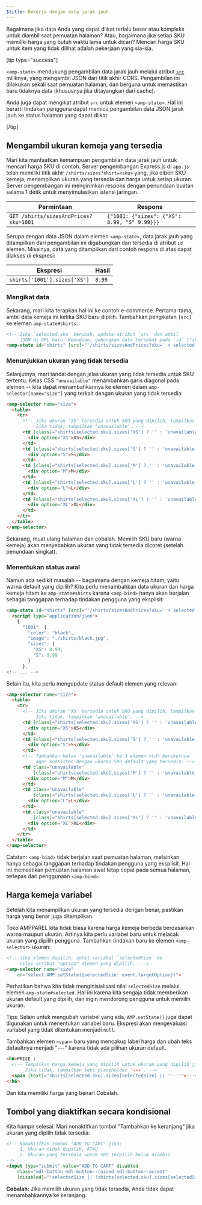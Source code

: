 ```yaml
---
$title: Bekerja dengan data jarak jauh
---
```


Bagaimana jika data Anda yang dapat diikat terlalu besar atau kompleks untuk diambil saat pemuatan halaman? Atau, bagaimana jika setiap SKU memiliki harga yang butuh waktu lama untuk dicari? Mencari harga SKU untuk item yang tidak dilihat adalah pekerjaan yang sia-sia.

[tip type="success"]

`<amp-state>` mendukung pengambilan data jarak jauh melalui atribut [`src`](/id/docs/reference/components/amp-bind.html#attributes) miliknya, yang mengambil JSON dari titik akhir CORS. Pengambilan ini dilakukan sekali saat pemuatan halaman, dan berguna untuk memastikan baru tidaknya data (khususnya jika ditayangkan dari cache).

Anda juga dapat mengikat atribut `src` untuk elemen `<amp-state>`. Hal ini berarti tindakan pengguna dapat memicu pengambilan data JSON jarak jauh ke status halaman yang dapat diikat.

[/tip]

## Mengambil ukuran kemeja yang tersedia

Mari kita manfaatkan kemampuan pengambilan data jarak jauh untuk mencari harga SKU di contoh. Server pengembangan Express.js di `app.js` telah memiliki titik akhir `/shirts/sizes?shirt=<sku>` yang, jika diberi SKU kemeja, menampilkan ukuran yang tersedia dan harga untuk setiap ukuran. Server pengembangan ini mengirimkan respons dengan penundaan buatan selama 1 detik untuk menyimulasikan latensi jaringan.

|  Permintaan                              |  Respons |
|---------------------------------------|-----------|
| `GET /shirts/sizesAndPrices?sku=1001` | `{"1001: {"sizes": {"XS": 8.99, "S" 9.99}}}` |

Serupa dengan data JSON dalam elemen `<amp-state>`, data jarak jauh yang ditampilkan dari pengambilan ini digabungkan dan tersedia di atribut `id` elemen. Misalnya, data yang ditampilkan dari contoh respons di atas dapat diakses di ekspresi:

|  Ekspresi                  |  Hasil |
|------------------------------|---------|
| `shirts['1001'].sizes['XS']` | `8.99`  |

### Mengikat data

Sekarang, mari kita terapkan hal ini ke contoh e-commerce. Pertama-tama, ambil data kemeja ini ketika SKU baru dipilih. Tambahkan pengikatan `[src]` ke elemen `amp-state#shirts`:

```html
<!-- Jika `selected.sku` berubah, update atribut `src` dan ambil
     JSON di URL baru. Kemudian, gabungkan data tersebut pada `id` ("shirts"). -->
<amp-state id="shirts" [src]="'/shirts/sizesAndPrices?sku=' + selected.sku">
```

### Menunjukkan ukuran yang tidak tersedia

Selanjutnya, mari tandai dengan jelas ukuran yang tidak tersedia untuk SKU tertentu. Kelas CSS `"unavailable"` menambahkan garis diagonal pada elemen -- kita dapat menambahkannya ke elemen dalam `amp-selector[name="size"]` yang terkait dengan ukuran yang tidak tersedia:

```html
<amp-selector name="size">
  <table>
    <tr>
      <!-- Jika ukuran 'XS' tersedia untuk SKU yang dipilih, tampilkan string kosong.
           Jika tidak, tampilkan 'unavailable'. -->
      <td [class]="shirts[selected.sku].sizes['XS'] ? '' : 'unavailable'">
        <div option="XS">XS</div>
      </td>
      <td [class]="shirts[selected.sku].sizes['S'] ? '' : 'unavailable'">
        <div option="S">S</div>
      </td>
      <td [class]="shirts[selected.sku].sizes['M'] ? '' : 'unavailable'">
        <div option="M">M</div>
      </td>
      <td [class]="shirts[selected.sku].sizes['L'] ? '' : 'unavailable'">
        <div option="L">L</div>
      </td>
      <td [class]="shirts[selected.sku].sizes['XL'] ? '' : 'unavailable'">
        <div option="XL">XL</div>
      </td>
    </tr>
  </table>
</amp-selector>
```

Sekarang, muat ulang halaman dan cobalah. Memilih SKU baru (warna kemeja) akan menyebabkan ukuran yang tidak tersedia dicoret (setelah penundaan singkat).

### Menentukan status awal

Namun ada sedikit masalah -- bagaimana dengan kemeja hitam, yaitu warna default yang dipilih?  Kita perlu menambahkan data ukuran dan harga kemeja hitam ke `amp-state#shirts` karena `<amp-bind>` hanya akan berjalan sebagai tanggapan terhadap tindakan pengguna yang eksplisit:

```html
<amp-state id="shirts" [src]="'/shirts/sizesAndPrices?sku=' + selected.sku">
  <script type="application/json">
    {
      "1001": {
        "color": "black",
        "image": "./shirts/black.jpg",
        "sizes": {
          "XS": 8.99,
          "S": 9.99
        }
      },
<!-- ... -->
```

Selain itu, kita perlu mengupdate status default elemen yang relevan:

```html
<amp-selector name="size">
  <table>
    <tr>
      <!-- Jika ukuran 'XS' tersedia untuk SKU yang dipilih, tampilkan string kosong.
           Jika tidak, tampilkan 'unavailable'. -->
      <td [class]="shirts[selected.sku].sizes['XS'] ? '' : 'unavailable'">
        <div option="XS">XS</div>
      </td>
      <td [class]="shirts[selected.sku].sizes['S'] ? '' : 'unavailable'">
        <div option="S">S</div>
      </td>
      <!-- Tambahkan kelas 'unavailable' ke 3 elemen <td> berikutnya
           agar konsisten dengan ukuran SKU default yang tersedia. -->
      <td class="unavailable"
          [class]="shirts[selected.sku].sizes['M'] ? '' : 'unavailable'">
        <div option="M">M</div>
      </td>
      <td class="unavailable"
          [class]="shirts[selected.sku].sizes['L'] ? '' : 'unavailable'">
        <div option="L">L</div>
      </td>
      <td class="unavailable"
          [class]="shirts[selected.sku].sizes['XL'] ? '' : 'unavailable'">
        <div option="XL">XL</div>
      </td>
    </tr>
  </table>
</amp-selector>
```

Catatan: `<amp-bind>` tidak berjalan saat pemuatan halaman, melainkan hanya sebagai tanggapan terhadap tindakan pengguna yang eksplisit. Hal ini memastikan pemuatan halaman awal tetap cepat pada semua halaman, terlepas dari penggunaan `<amp-bind>`.

## Harga kemeja variabel

Setelah kita menampilkan ukuran yang tersedia dengan benar, pastikan harga yang benar juga ditampilkan.

Toko AMPPAREL kita tidak biasa karena harga kemeja berbeda berdasarkan warna maupun ukuran. Artinya kita perlu variabel baru untuk melacak ukuran yang dipilih pengguna. Tambahkan tindakan baru ke elemen `<amp-selector>` ukuran:

```html
<!-- Jika elemen dipilih, setel variabel `selectedSize` ke
     nilai atribut "option" elemen yang dipilih.  -->
<amp-selector name="size"
    on="select:AMP.setState({selectedSize: event.targetOption})">
```

Perhatikan bahwa kita tidak menginisialisasi nilai `selectedSize` melalui elemen `amp-state#selected`. Hal ini karena kita sengaja tidak memberikan ukuran default yang dipilih, dan ingin mendorong pengguna untuk memilih ukuran.

Tips: Selain untuk mengubah variabel yang ada, `AMP.setState()` juga dapat digunakan untuk menentukan variabel baru. Ekspresi akan mengevaluasi variabel yang tidak ditentukan menjadi `null`.

Tambahkan elemen `<span>` baru yang mencakup label harga dan ubah teks defaultnya menjadi "---" karena tidak ada pilihan ukuran default.

```html
<h6>PRICE :
  <!-- Tampilkan harga kemeja yang dipilih untuk ukuran yang dipilih jika tersedia.
       Jika tidak, tampilkan teks placeholder '---'. -->
  <span [text]="shirts[selected.sku].sizes[selectedSize] || '---'">---</span>
</h6>
```

Dan kita memiliki harga yang benar! Cobalah.

## Tombol yang diaktifkan secara kondisional

Kita hampir selesai. Mari nonaktifkan tombol "Tambahkan ke keranjang" jika ukuran yang dipilih tidak tersedia:

```html
<!-- Nonaktifkan tombol "ADD TO CART" jika:
     1. Ukuran tidak dipilih, ATAU
     2. Ukuran yang tersedia untuk SKU terpilih belum diambil
-->
<input type="submit" value="ADD TO CART" disabled
    class="mdl-button mdl-button--raised mdl-button--accent"
    [disabled]="!selectedSize || !shirts[selected.sku].sizes[selectedSize]">
```

**Cobalah**:  Jika memilih ukuran yang tidak tersedia, Anda tidak dapat menambahkannya ke keranjang.
